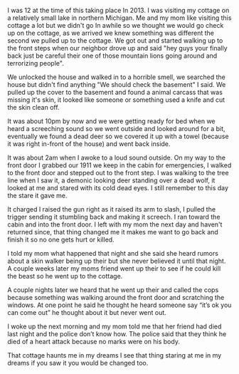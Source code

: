 I was 12 at the time of this taking place In 2013. I was
visiting my cottage on a relatively small lake in northern
Michigan. Me and my mom like visiting this cottage a lot
but we didn't go In awhile so we thought we would go
check up on the cottage, as we arrived we knew
something was different the second we pulled up to the
cottage. We got out and started walking up to the front
steps when our neighbor drove up and said "hey guys
your finally back just be careful their one of those
mountain lions going around and terrorizing people".


We unlocked the house and walked in to a horrible
smell, we searched the house but didn't find anything
"We should check the basement" I said. We pulled up
the cover to the basement and found a animal carcass
that was missing it's skin, it looked like someone or
something used a knife and cut the skin clean off. 


It was about 10pm by now and we were getting ready for
bed when we heard a screeching sound so we went
outside and looked around for a bit, eventually we
found a dead deer so we covered it up with a towel
(because it was right in-front of the house) and went
back inside. 

It was about 2am when I awoke to a loud
sound outside. On my way to the front door I grabbed
our 1911 we keep in the cabin for emergencies, I
walked to the front door and stepped out to the front
step. I was walking to the tree line when I saw it, a
demonic looking deer standing over a dead wolf, it
looked at me and stared with its cold dead eyes. I still
remember to this day the stare it gave me. 

It charged I
raised the gun right as it raised its arm to slash, I pulled
the trigger sending it stumbling back and making it
screech. I ran toward the cabin and into the front door. I
left with my mom the next day and haven't returned
since, that thing changed me it makes me want to go
back and finish it so no one gets hurt or killed. 

I told my
mom what happened that night and she said she heard
rumors about a skin walker being up their but she never
believed it until that night. A couple weeks later my moms friend went up their to see if he could kill the beast so he went up to the cottage. 

A couple nights later we heard that he went up their and called the cops because something was walking around the front door and scratching the windows. At one point he said he thought he heard someone say “it’s ok you can come out” he thought about it but never went out. 

I woke up the next morning and my mom told me that her friend had died last night and the police don’t know how. The police said that they think he died of a heart attack because no marks were on his body. 





That cottage haunts me in my dreams I see that thing staring at me in my dreams if you saw it you would be changed too.
